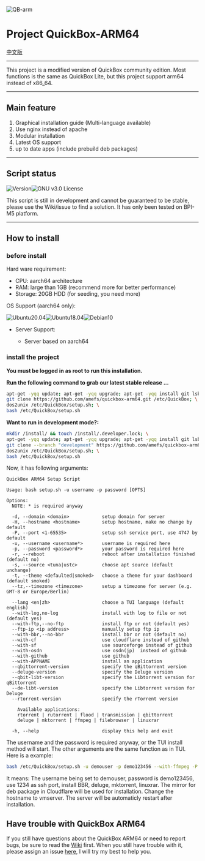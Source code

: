 ![QB-arm](https://img.nyamoe.com/images/2019/10/15/quickbox-arm64-logo.png)

# Project QuickBox-ARM64

[中文版](https://github.com/amefs/quickbox-arm64/blob/master/README_zh.md)

---

This project is a modified version of QuickBox community edition. Most functions is the same as QuickBox Lite, but this project support arm64 instead of x86_64.

---

## Main feature

1. Graphical installation guide (Multi-language available)
2. Use nginx instead of apache
3. Modular installation
4. Latest OS support
5. up to date apps (include prebuild deb packages)

---

## Script status

![Version](https://img.shields.io/badge/version-1.1.0-orange?style=flat-square)![GNU v3.0 License](https://img.shields.io/badge/license-GNU%20v3.0%20License-blue.svg?style=flat-square)

This script is still in development and cannot be guaranteed to be stable, please use the Wiki/issue to find a solution. It has only been tested on BPI-M5 platform.

---

## How to install

### before install

Hard ware requirement:

- CPU: aarch64 architecture
- RAM: large than 1GB (recommend more for better performance)
- Storage: 20GB HDD (for seeding, you need more)

OS Support (aarch64 only):

![Ubuntu20.04](https://img.shields.io/badge/Ubuntu%2020.04-passing-brightgreen.svg?style=flat-square)![Ubuntu18.04](https://img.shields.io/badge/Ubuntu%2018.04-passing-brightgreen.svg?style=flat-square)![Debian10](https://img.shields.io/badge/Debian%2010-passing-brightgreen.svg?style=flat-square)

- Server Support:

  - Server based on aarch64

### install the project

**You must be logged in as root to run this installation.**

**Run the following command to grab our latest stable release ...**

```bash
apt-get -yqq update; apt-get -yqq upgrade; apt-get -yqq install git lsb-release dos2unix; \
git clone https://github.com/amefs/quickbox-arm64.git /etc/QuickBox; \
dos2unix /etc/QuickBox/setup.sh; \
bash /etc/QuickBox/setup.sh
```

**Want to run in development mode?:**

```bash
mkdir /install/ && touch /install/.developer.lock; \
apt-get -yqq update; apt-get -yqq upgrade; apt-get -yqq install git lsb-release dos2unix; \
git clone --branch "development" https://github.com/amefs/quickbox-arm64.git /etc/QuickBox; \
dos2unix /etc/QuickBox/setup.sh; \
bash /etc/QuickBox/setup.sh
```

Now, it has following arguments:

```
QuickBox ARM64 Setup Script

Usage: bash setup.sh -u username -p password [OPTS]

Options:
  NOTE: * is required anyway

  -d, --domain <domain>            setup domain for server
  -H, --hostname <hostname>        setup hostname, make no change by default
  -P, --port <1-65535>             setup ssh service port, use 4747 by default
  -u, --username <username*>       username is required here
  -p, --password <password*>       your password is required here
  -r, --reboot                     reboot after installation finished (default no)
  -s, --source <tuna|ustc>         choose apt source (default unchange)
  -t, --theme <defaulted|smoked>   choose a theme for your dashboard (default smoked)
  --tz,--timezone <timezone>       setup a timezone for server (e.g. GMT-8 or Europe/Berlin)
  
  --lang <en|zh>                   choose a TUI language (default english)
  --with-log,no-log                install with log to file or not (default yes)
  --with-ftp,--no-ftp              install ftp or not (default yes)
  --ftp-ip <ip address>            manually setup ftp ip
  --with-bbr,--no-bbr              install bbr or not (default no)
  --with-cf                        use cloudflare instead of github
  --with-sf                        use sourceforge instead of github
  --with-osdn                      use osdn(jp)  instead of github
  --with-github                    use github
  --with-APPNAME                   install an application
  --qbittorrent-version            specify the qBittorrent version
  --deluge-version                 specify the Deluge version
  --qbit-libt-version              specify the Libtorrent version for qBittorrent
  --de-libt-version                specify the Libtorrent version for Deluge
  --rtorrent-version               specify the rTorrent version

    Available applications:
    rtorrent | rutorrent | flood | transmission | qbittorrent
    deluge | mktorrent | ffmpeg | filebrowser | linuxrar

  -h, --help                       display this help and exit
```

The username and the password is required anyway, or the TUI install method will start. The other arguments are the same function as in TUI. Here is a example:

```bash
bash /etc/QuickBox/setup.sh -u demouser -p demo123456 --with-ffmpeg -P 1234 --with-bbr --with-deluge --with-mktorrent --with-linuxrar --with-cf --hostname vmserver --reboot
```

It means: The username being set to demouser, password is demo123456, use 1234 as ssh port, install BBR, deluge, mktorrent, linuxrar. The mirror for deb package in Cloudflare will be used for installation. Change the hostname to vmserver. The server will be automaticly restart after installation.

## Have trouble with QuickBox ARM64

If you still have questions about the QuickBox ARM64 or need to report bugs, be sure to read the [Wiki](https://en.wiki.ptbox.dev) first. When you still have trouble with it, please assign an issue [here](https://github.com/amefs/quickbox-arm64/issues/new), I will try my best to help you.

